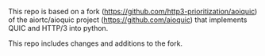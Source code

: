 This repo is based on a fork (https://github.com/http3-prioritization/aoiquic) of the aiortc/aioquic project (https://github.com/aioquic) that implements QUIC and HTTP/3 into python.

This repo includes changes and additions to the fork.
